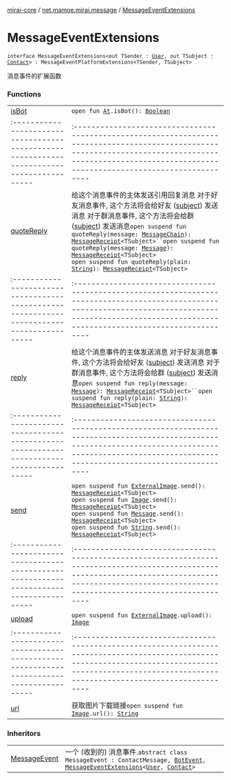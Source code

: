 [mirai-core](../../index.md) / [net.mamoe.mirai.message](../index.md) / [MessageEventExtensions](./index.md)

# MessageEventExtensions

`interface MessageEventExtensions<out TSender : `[`User`](../../net.mamoe.mirai.contact/-user/index.md)`, out TSubject : `[`Contact`](../../net.mamoe.mirai.contact/-contact/index.md)`> : MessageEventPlatformExtensions<TSender, TSubject>`

消息事件的扩展函数

### Functions
|||
|:----------------------------------------------------------------------------------------|:---------------------------------------------------------------------------------------------------------------------------------------------------------------------------------------------------------|
| [isBot](is-bot.md) | `open fun `[`At`](../../net.mamoe.mirai.message.data/-at/index.md)`.isBot(): `[`Boolean`](https://kotlinlang.org/api/latest/jvm/stdlib/kotlin/-boolean/index.html) ||||
|:----------------------------------------------------------------------------------------|:---------------------------------------------------------------------------------------------------------------------------------------------------------------------------------------------------------|
| [quoteReply](quote-reply.md) | 给这个消息事件的主体发送引用回复消息 对于好友消息事件, 这个方法将会给好友 ([subject](#)) 发送消息 对于群消息事件, 这个方法将会给群 ([subject](#)) 发送消息`open suspend fun quoteReply(message: `[`MessageChain`](../../net.mamoe.mirai.message.data/-message-chain/index.md)`): `[`MessageReceipt`](../-message-receipt/index.md)`<TSubject>``open suspend fun quoteReply(message: `[`Message`](../../net.mamoe.mirai.message.data/-message/index.md)`): `[`MessageReceipt`](../-message-receipt/index.md)`<TSubject>`<br>`open suspend fun quoteReply(plain: `[`String`](https://kotlinlang.org/api/latest/jvm/stdlib/kotlin/-string/index.html)`): `[`MessageReceipt`](../-message-receipt/index.md)`<TSubject>` ||||
|:----------------------------------------------------------------------------------------|:---------------------------------------------------------------------------------------------------------------------------------------------------------------------------------------------------------|
| [reply](reply.md) | 给这个消息事件的主体发送消息 对于好友消息事件, 这个方法将会给好友 ([subject](#)) 发送消息 对于群消息事件, 这个方法将会给群 ([subject](#)) 发送消息`open suspend fun reply(message: `[`Message`](../../net.mamoe.mirai.message.data/-message/index.md)`): `[`MessageReceipt`](../-message-receipt/index.md)`<TSubject>``open suspend fun reply(plain: `[`String`](https://kotlinlang.org/api/latest/jvm/stdlib/kotlin/-string/index.html)`): `[`MessageReceipt`](../-message-receipt/index.md)`<TSubject>` ||||
|:----------------------------------------------------------------------------------------|:---------------------------------------------------------------------------------------------------------------------------------------------------------------------------------------------------------|
| [send](send.md) | `open suspend fun `[`ExternalImage`](../../net.mamoe.mirai.utils/-external-image/index.md)`.send(): `[`MessageReceipt`](../-message-receipt/index.md)`<TSubject>`<br>`open suspend fun `[`Image`](../../net.mamoe.mirai.message.data/-image/index.md)`.send(): `[`MessageReceipt`](../-message-receipt/index.md)`<TSubject>`<br>`open suspend fun `[`Message`](../../net.mamoe.mirai.message.data/-message/index.md)`.send(): `[`MessageReceipt`](../-message-receipt/index.md)`<TSubject>`<br>`open suspend fun `[`String`](https://kotlinlang.org/api/latest/jvm/stdlib/kotlin/-string/index.html)`.send(): `[`MessageReceipt`](../-message-receipt/index.md)`<TSubject>` ||||
|:----------------------------------------------------------------------------------------|:---------------------------------------------------------------------------------------------------------------------------------------------------------------------------------------------------------|
| [upload](upload.md) | `open suspend fun `[`ExternalImage`](../../net.mamoe.mirai.utils/-external-image/index.md)`.upload(): `[`Image`](../../net.mamoe.mirai.message.data/-image/index.md) ||||
|:----------------------------------------------------------------------------------------|:---------------------------------------------------------------------------------------------------------------------------------------------------------------------------------------------------------|
| [url](url.md) | 获取图片下载链接`open suspend fun `[`Image`](../../net.mamoe.mirai.message.data/-image/index.md)`.url(): `[`String`](https://kotlinlang.org/api/latest/jvm/stdlib/kotlin/-string/index.html) |

### Inheritors
|||
|:----------------------------------------------------------------------------------------|:---------------------------------------------------------------------------------------------------------------------------------------------------------------------------------------------------------|
| [MessageEvent](../-message-event/index.md) | 一个 (收到的) 消息事件.`abstract class MessageEvent : ContactMessage, `[`BotEvent`](../../net.mamoe.mirai.event.events/-bot-event/index.md)`, `[`MessageEventExtensions`](./index.md)`<`[`User`](../../net.mamoe.mirai.contact/-user/index.md)`, `[`Contact`](../../net.mamoe.mirai.contact/-contact/index.md)`>` |

